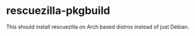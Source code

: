 # rescuezilla-pkgbuild
This should install rescuezilla on Arch based distros instead of just Debian.
